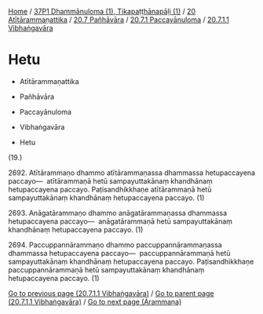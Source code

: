 
[Home](/) / [37P1 Dhammānuloma (1), Tikapaṭṭhānapāḷi (1)](../../../...md) / [20 Atītārammaṇattika](../../...md) / [20.7 Pañhāvāra](../...md) / [20.7.1 Paccayānuloma](...md) / [20.7.1.1 Vibhaṅgavāra](../37P1/20/20.7/20.7.1/20.7.1.1.md)

# Hetu

* Atītārammaṇattika

* Pañhāvāra

* Paccayānuloma

* Vibhaṅgavāra

* Hetu

(19.)

2692\. Atītārammaṇo dhammo atītārammaṇassa dhammassa hetupaccayena paccayo—  atītārammaṇā hetū sampayuttakānaṃ khandhānaṃ hetupaccayena paccayo. Paṭisandhikkhaṇe atītārammaṇā hetū sampayuttakānaṃ khandhānaṃ hetupaccayena paccayo. (1)

2693\. Anāgatārammaṇo dhammo anāgatārammaṇassa dhammassa hetupaccayena paccayo—  anāgatārammaṇā hetū sampayuttakānaṃ khandhānaṃ hetupaccayena paccayo. (1)

2694\. Paccuppannārammaṇo dhammo paccuppannārammaṇassa dhammassa hetupaccayena paccayo—  paccuppannārammaṇā hetū sampayuttakānaṃ khandhānaṃ hetupaccayena paccayo. Paṭisandhikkhaṇe paccuppannārammaṇā hetū sampayuttakānaṃ khandhānaṃ hetupaccayena paccayo. (1)

[Go to previous page (20.7.1.1 Vibhaṅgavāra)](../37P1/20/20.7/20.7.1/20.7.1.1.md) / [Go to parent page (20.7.1.1 Vibhaṅgavāra)](../37P1/20/20.7/20.7.1/20.7.1.1.md) / [Go to next page (Ārammaṇa)](Arammana.md)


